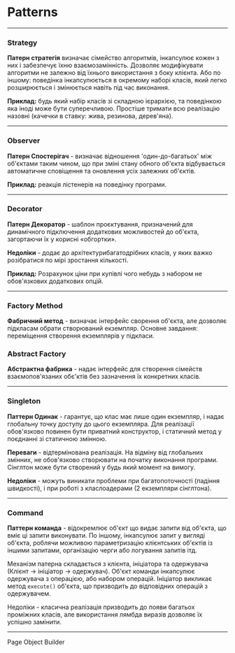 # Patterns
---
### Strategy
**Патерн стратегія** визначає сімейство алгоритмів, інкапсулює кожен з них і забезпечує їхню взаємозамінність. Дозволяє модифікувати алгоритми не залежно від їхнього використання з боку клієнта. Або по іншому: поведінка інкапсулюється в окремому наборі класів, який легко розширюється і змінюється навіть під час виконання.

**Приклад:** будь який набір класів зі складною ієрархією, та поведінкою яка іноді може бути суперечливою. Простіше тримати всю реалізацію назовні (качечки в ставку: жива, резинова, дерев'яна).

---
### Observer
**Патерн Спостерігач** - визначає відношення 'один-до-багатьох' між об'єктами таким чином, що при зміні стану обного об'єкта відбувається автоматичне сповіщення та оновлення усіх залежних об'єктів.

**Приклад:** реакція лістенерів на поведінку програми.

---
### Decorator
**Патерн Декоратор** - шаблон проєктування, призначений для динамічного підключення додаткових можливостей до об'єкта, загортаючи їх у корисні «обгортки».

**Недоліки** - додає до архітектурибагатодрібних класів, у яких важко розібратися по мірі зростання кількості.

**Приклад:** Розрахунок ціни при купівлі чого небудь з набором не обов'язкових додаткових опцій.

---
### Factory Method
**Фабричний метод** - визначає інтерфейс сворення об'єкта, але дозволяє підкласам обрати створюваний екземпляр. Основне завдання: переміщення створення екземплярів у підкласи.

### Abstract Factory
**Абстрактна фабрика** - надає інтерфейс для створення сімейств взаємопов'язаних обє'ктів без зазначення їх конкретних класів.

---
### Singleton
**Паттерн Одинак** - гарантує, що клас має лише один екземпляр, і надає глобальну точку доступу до цього екземпляра. Для реалізації обов'язково повинен бути приватний конструктор, і статичний метод у поєднанні зі статичною змінною.

**Переваги** - відтермінована реалізація. На відміну від глобальних змінних, не обов'язково створювати на початку виконання програми. Сінглтон може бути створений у будь який момент на вимогу.

**Недоліки** - можуть виникати проблеми при багатопоточності (падіння швидкості), і при роботі з класлоадерами (2
 екземпляри сінглтона).

---
### Command

**Паттерн команда** - відокремлює об'єкт що видає запити від об'єкта, що вміє ці запити виконувати. По іншому, інкапсулює запит у вигляді об'єкта, роблячи можливою параметризацію клієнтських об'єктів із іншими запитами, організацію черги або логування запитів ітд.

Механізм патерна складається з клієнта, ініціатора та одержувача (Клієнт -> ініціатор -> одержувач). Об'єкт команди інкапсулює одержувача з операцією, або набором операцій. Ініціатор викликає метод `execute()` об'єкта, що призводить до відповідних операцій з одержувачем.

Недоліки - класична реалізація призводить до появи багатьох проміжних класів, але використання лямбда виразів дозволяє їх успішно замінити.

---

Page Object
Builder
